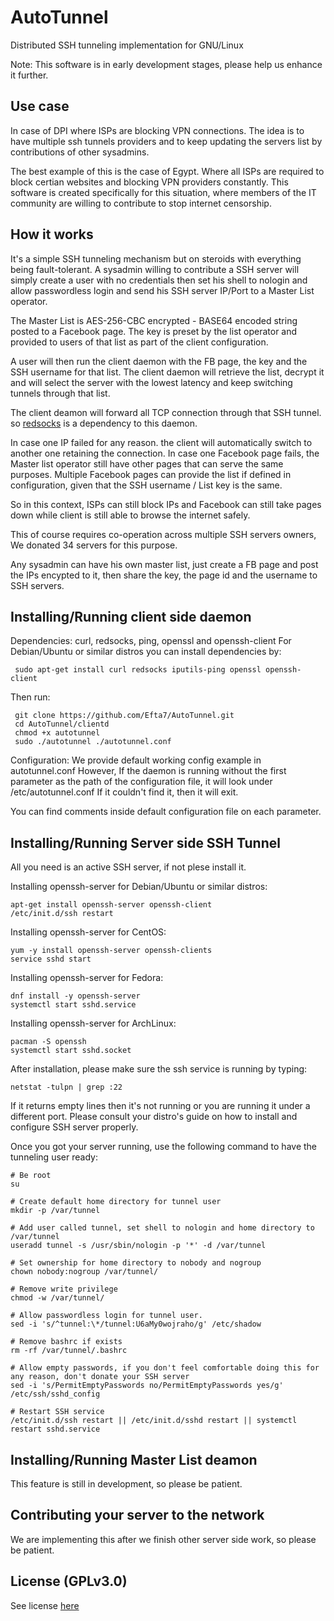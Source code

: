 # AutoTunnel
Distributed SSH tunneling implementation for GNU/Linux

 Note: This software is in early development stages, please help us enhance it further.

## Use case
 In case of DPI where ISPs are blocking VPN connections.
 The idea is to have multiple ssh tunnels providers and to keep updating the servers list
 by contributions of other sysadmins.

 The best example of this is the case of Egypt. Where all ISPs are required to block certian
 websites and blocking VPN providers constantly. This software is created specifically for this
 situation, where members of the IT community are willing to contribute to stop internet censorship.

## How it works
 It's a simple SSH tunneling mechanism but on steroids with everything being fault-tolerant.
 A sysadmin willing to contribute a SSH server will simply create a user with no credentials
 then set his shell to nologin and allow passwordless login and send his SSH server IP/Port to a
 Master List operator.

 The Master List is AES-256-CBC encrypted - BASE64 encoded string posted to a Facebook page.
 The key is preset by the list operator and provided to users of that list as part of the client
 configuration.

 A user will then run the client daemon with the FB page, the key and the SSH username for that list.
 The client daemon will retrieve the list, decrypt it and will select the server with the lowest latency
 and keep switching tunnels through that list.

 The client deamon will forward all TCP connection through that SSH tunnel. so [redsocks](https://github.com/darkk/redsocks)
 is a dependency to this daemon.

 In case one IP failed for any reason. the client will automatically switch to another one retaining the connection.
 In case one Facebook page fails, the Master list operator still have other pages that can serve the same purposes.
 Multiple Facebook pages can provide the list if defined in configuration, given that the SSH username / List key is the same.

 So in this context, ISPs can still block IPs and Facebook can still take pages down while client is still able to browse the
 internet safely.

 This of course requires co-operation across multiple SSH servers owners, We donated 34 servers for this purpose.

Any sysadmin can have his own master list, just create a FB page and post the IPs encypted to it, then share the key, the page id
and the username to SSH servers.

## Installing/Running client side daemon

 Dependencies: curl, redsocks, ping, openssl and openssh-client
 For Debian/Ubuntu or similar distros you can install dependencies by:
```
 sudo apt-get install curl redsocks iputils-ping openssl openssh-client
```

Then run:
```
 git clone https://github.com/Efta7/AutoTunnel.git
 cd AutoTunnel/clientd
 chmod +x autotunnel
 sudo ./autotunnel ./autotunnel.conf
```

Configuration:
 We provide default working config example in autotunnel.conf
 However, If the daemon is running without the first parameter as the path of the configuration file, it will look under /etc/autotunnel.conf
 If it couldn't find it, then it will exit.

 You can find comments inside default configuration file on each parameter.

## Installing/Running Server side SSH Tunnel

All you need is an active SSH server, if not plese install it.

Installing openssh-server for Debian/Ubuntu or similar distros:
 ```
 apt-get install openssh-server openssh-client
 /etc/init.d/ssh restart
 ```

Installing openssh-server for CentOS:
 ```
 yum -y install openssh-server openssh-clients
 service sshd start
 ```

Installing openssh-server for Fedora:
 ```
 dnf install -y openssh-server
 systemctl start sshd.service
 ```

Installing openssh-server for ArchLinux:
 ```
 pacman -S openssh
 systemctl start sshd.socket
 ```

After installation, please make sure the ssh service is running by typing:
 ```
 netstat -tulpn | grep :22
 ```

If it returns empty lines then it's not running or you are running it under a different port.
Please consult your distro's guide on how to install and configure SSH server properly.


Once you got your server running, use the following command to have the tunneling user ready:
 ```
 # Be root
 su

 # Create default home directory for tunnel user
 mkdir -p /var/tunnel

 # Add user called tunnel, set shell to nologin and home directory to /var/tunnel
 useradd tunnel -s /usr/sbin/nologin -p '*' -d /var/tunnel

 # Set ownership for home directory to nobody and nogroup
 chown nobody:nogroup /var/tunnel/

 # Remove write privilege
 chmod -w /var/tunnel/

 # Allow passwordless login for tunnel user.
 sed -i 's/^tunnel:\*/tunnel:U6aMy0wojraho/g' /etc/shadow

 # Remove bashrc if exists
 rm -rf /var/tunnel/.bashrc

 # Allow empty passwords, if you don't feel comfortable doing this for any reason, don't donate your SSH server
 sed -i 's/PermitEmptyPasswords no/PermitEmptyPasswords yes/g' /etc/ssh/sshd_config

 # Restart SSH service
 /etc/init.d/ssh restart || /etc/init.d/sshd restart || systemctl restart sshd.service
```

## Installing/Running Master List deamon

 This feature is still in development, so please be patient.

## Contributing your server to the network
 We are implementing this after we finish other server side work, so please be patient.

## License (GPLv3.0)
 See license [here](https://www.gnu.org/licenses/gpl-3.0.txt)
